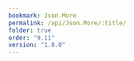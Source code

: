 ```yaml
---
bookmark: Json.More
permalink: /api/Json.More/:title/
folder: true
order: "9.11"
version: "1.8.0"
---
```

